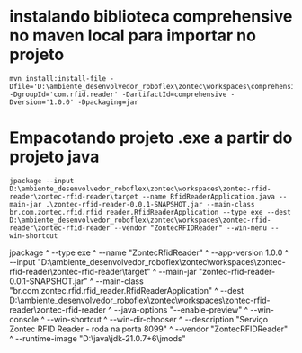 # instalando biblioteca comprehensive no maven local para importar no projeto

```
mvn install:install-file -Dfile='D:\ambiente_desenvolvedor_roboflex\zontec\workspaces\comprehensive(20250301).jar' -DgroupId='com.rfid.reader' -DartifactId=comprehensive -Dversion='1.0.0' -Dpackaging=jar
```

# Empacotando projeto .exe a partir do projeto java
```
jpackage --input D:\ambiente_desenvolvedor_roboflex\zontec\workspaces\zontec-rfid-reader\zontec-rfid-reader\target --name RfidReaderApplication.java --main-jar .\zontec-rfid-reader-0.0.1-SNAPSHOT.jar --main-class br.com.zontec.rfid.rfid_reader.RfidReaderApplication --type exe --dest D:\ambiente_desenvolvedor_roboflex\zontec\workspaces\zontec-rfid-reader\zontec-rfid-reader --vendor "ZontecRFIDReader" --win-menu --win-shortcut
```


jpackage ^
  --type exe ^
  --name "ZontecRfidReader" ^
  --app-version 1.0.0 ^
  --input "D:\ambiente_desenvolvedor_roboflex\zontec\workspaces\zontec-rfid-reader\zontec-rfid-reader\target" ^
  --main-jar "zontec-rfid-reader-0.0.1-SNAPSHOT.jar" ^
  --main-class "br.com.zontec.rfid.rfid_reader.RfidReaderApplication" ^
  --dest D:\ambiente_desenvolvedor_roboflex\zontec\workspaces\zontec-rfid-reader\zontec-rfid-reader ^
  --java-options "--enable-preview" ^
  --win-console ^
  --win-shortcut ^
  --win-dir-chooser ^
  --description "Serviço Zontec RFID Reader - roda na porta 8099" ^
  --vendor "ZontecRFIDReader" ^
  --runtime-image "D:\java\jdk-21.0.7+6\jmods"
